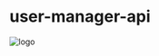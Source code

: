 # user-manager-api

![logo](https://user-images.githubusercontent.com/72669865/236911249-b470f02c-e809-4cb5-8ce6-1d78435e6b72.png)
